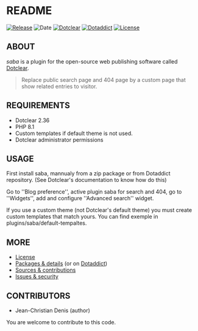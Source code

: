 # README

[![Release](https://img.shields.io/github/v/release/jcdenis/saba?color=lightblue)](https://github.com/JcDenis/saba/releases)
![Date](https://img.shields.io/github/release-date/jcdenis/saba?color=red)
[![Dotclear](https://img.shields.io/badge/dotclear-v2.36-137bbb.svg)](https://fr.dotclear.org/download)
[![Dotaddict](https://img.shields.io/badge/dotaddict-official-9ac123.svg)](https://plugins.dotaddict.org/dc2/details/saba)
[![License](https://img.shields.io/github/license/jcdenis/saba?color=white)](https://github.com/JcDenis/saba/blob/master/LICENSE)

## ABOUT

_saba_ is a plugin for the open-source web publishing software called [Dotclear](https://www.dotclear.org).

> Replace public search page and 404 page by a custom page that show related entries to visitor.

## REQUIREMENTS

* Dotclear 2.36
* PHP 8.1
* Custom templates if default theme is not used.
* Dotclear administrator permissions

## USAGE

First install saba, mannualy from a zip package or from 
Dotaddict repository. (See Dotclear's documentation to know how do this)

Go to ''Blog preference'', active plugin saba for search and 404,
go to ''Widgets'', add and configure ''Advanced search'' widget.

If you use a custom theme (not Dotclear's default theme) 
you must create custom templates that match yours. 
You can find exemple in plugins/saba/default-tempaltes.

## MORE

* [License](https://github.com/JcDenis/saba/blob/master/LICENSE)
* [Packages & details](https://github.com/JcDenis/saba/releases) (or on [Dotaddict](https://plugins.dotaddict.org/dc2/details/saba))
* [Sources & contributions](https://github.com/JcDenis/saba)
* [Issues & security](https://github.com/JcDenis/saba/issues)

## CONTRIBUTORS

* Jean-Christian Denis (author)

You are welcome to contribute to this code.
